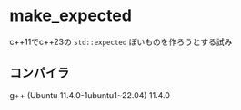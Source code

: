 # make_expected

c++11でc++23の `std::expected` ぽいものを作ろうとする試み

## コンパイラ

g++ (Ubuntu 11.4.0-1ubuntu1~22.04) 11.4.0
